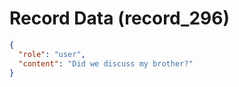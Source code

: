 # Record Data (record_296)

```json
{
  "role": "user",
  "content": "Did we discuss my brother?"
}
```
